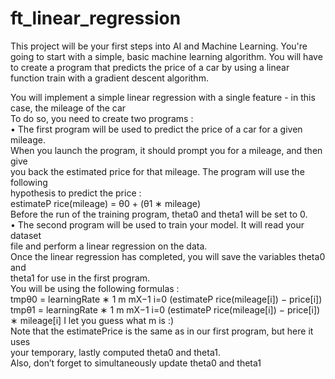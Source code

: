 # ft_linear_regression
This project will be your first steps into AI and Machine Learning.
You're going to start with a simple, basic machine learning algorithm.
You will have to create a program that predicts the price of a car by using a linear function train with a gradient descent algorithm.

You will implement a simple linear regression with a single feature - in this case, the mileage of the car  <br />
To do so, you need to create two programs :  <br />
• The first program will be used to predict the price of a car for a given mileage. <br />
When you launch the program, it should prompt you for a mileage, and then give  <br />
you back the estimated price for that mileage. The program will use the following  <br />
hypothesis to predict the price :  <br />
estimateP rice(mileage) = θ0 + (θ1 ∗ mileage)  <br /> 
Before the run of the training program, theta0 and theta1 will be set to 0.  <br />
• The second program will be used to train your model. It will read your dataset  <br />
file and perform a linear regression on the data.  <br />
Once the linear regression has completed, you will save the variables theta0 and  <br />
theta1 for use in the first program.  <br />
You will be using the following formulas :  <br />
tmpθ0 = learningRate ∗
1
m
mX−1
i=0
(estimateP rice(mileage[i]) − price[i])
tmpθ1 = learningRate ∗
1
m
mX−1
i=0
(estimateP rice(mileage[i]) − price[i]) ∗ mileage[i]
I let you guess what m is :) <br />
Note that the estimatePrice is the same as in our first program, but here it uses <br />
your temporary, lastly computed theta0 and theta1. <br />
Also, don’t forget to simultaneously update theta0 and theta1 <br />
